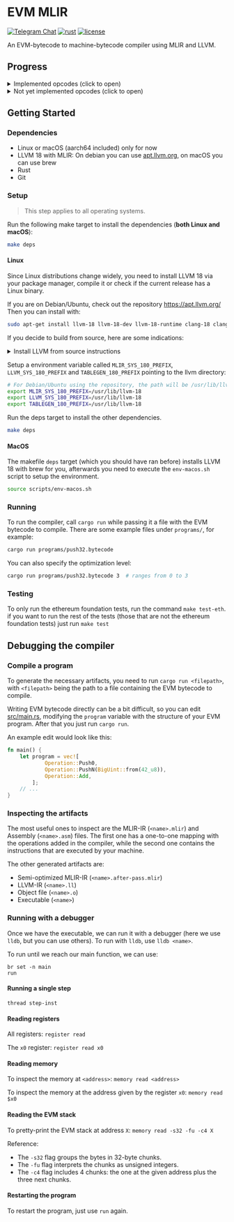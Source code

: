 # EVM MLIR

[![Telegram Chat][tg-badge]][tg-url]
[![rust](https://github.com/lambdaclass/evm_mlir/actions/workflows/ci.yml/badge.svg)](https://github.com/lambdaclass/emv_mlir/actions/workflows/ci.yml)
[![license](https://img.shields.io/github/license/lambdaclass/evm_mlir)](/LICENSE)

[tg-badge]: https://img.shields.io/endpoint?url=https%3A%2F%2Ftg.sumanjay.workers.dev%2Fethereum_rust%2F&logo=telegram&label=chat&color=neon
[tg-url]: https://t.me/ethereum_rust

An EVM-bytecode to machine-bytecode compiler using MLIR and LLVM.

## Progress

<details>
<summary>Implemented opcodes (click to open)</summary>

1. (0x00) STOP
1. (0x01) ADD
1. (0x02) MUL
1. (0x03) SUB
1. (0x04) DIV
1. (0x05) SDIV
1. (0x06) MOD
1. (0x07) SMOD
1. (0x08) ADDMOD
1. (0x09) MULMOD
1. (0x0A) EXP
1. (0x0B) SIGNEXTEND
1. (0x10) LT
1. (0x11) GT
1. (0x12) SLT
1. (0x13) SGT
1. (0x14) EQ
1. (0x15) ISZERO
1. (0x16) AND
1. (0x17) OR
1. (0x18) XOR
1. (0x1A) BYTE
1. (0x1B) SHL
1. (0x1C) SHR
1. (0x1D) SAR
1. (0x34) CALLVALUE
1. (0x35) CALLDATALOAD
1. (0x36) CALLDATASIZE
1. (0x38) CODESIZE
1. (0x3A) GASPRICE
1. (0x46) CHAINID
1. (0x50) POP
1. (0x51) MLOAD
1. (0x52) MSTORE
1. (0x53) MSTORE8
1. (0x56) JUMP
1. (0x57) JUMPI
1. (0x58) PC
1. (0x59) MSIZE
1. (0x5A) GAS
1. (0x5B) JUMPDEST
1. (0x5E) MCOPY
1. (0x5F) PUSH0
1. (0x60) PUSH1
1. (0x61) PUSH2
1. (0x62) PUSH3
1. (0x63) PUSH4
1. (0x64) PUSH5
1. (0x65) PUSH6
1. (0x66) PUSH7
1. (0x67) PUSH8
1. (0x68) PUSH9
1. (0x69) PUSH10
1. (0x6A) PUSH11
1. (0x6B) PUSH12
1. (0x6C) PUSH13
1. (0x6D) PUSH14
1. (0x6E) PUSH15
1. (0x6F) PUSH16
1. (0x70) PUSH17
1. (0x71) PUSH18
1. (0x72) PUSH19
1. (0x73) PUSH20
1. (0x74) PUSH21
1. (0x75) PUSH22
1. (0x76) PUSH23
1. (0x77) PUSH24
1. (0x78) PUSH25
1. (0x79) PUSH26
1. (0x7A) PUSH27
1. (0x7B) PUSH28
1. (0x7C) PUSH29
1. (0x7D) PUSH30
1. (0x7E) PUSH31
1. (0x7F) PUSH32
1. (0x80) DUP1
1. (0x81) DUP2
1. (0x82) DUP3
1. (0x83) DUP4
1. (0x84) DUP5
1. (0x85) DUP6
1. (0x86) DUP7
1. (0x87) DUP8
1. (0x88) DUP9
1. (0x89) DUP10
1. (0x8A) DUP11
1. (0x8B) DUP12
1. (0x8C) DUP13
1. (0x8D) DUP14
1. (0x8E) DUP15
1. (0x8F) DUP16
1. (0x90) SWAP1
1. (0x91) SWAP2
1. (0x92) SWAP3
1. (0x93) SWAP4
1. (0x94) SWAP5
1. (0x95) SWAP6
1. (0x96) SWAP7
1. (0x97) SWAP8
1. (0x98) SWAP9
1. (0x99) SWAP10
1. (0x9A) SWAP11
1. (0x9B) SWAP12
1. (0x9C) SWAP13
1. (0x9D) SWAP14
1. (0x9E) SWAP15
1. (0x9F) SWAP16
1. (0xA0) LOG0
1. (0xA1) LOG1
1. (0xA2) LOG2
1. (0xA3) LOG3
1. (0xA4) LOG4
1. (0xF3) RETURN
1. (0xFD) REVERT

</details>

<details>
<summary>Not yet implemented opcodes (click to open)</summary>

1. (0x19) NOT
1. (0x20) KECCAK256
1. (0x30) ADDRESS
1. (0x31) BALANCE
1. (0x32) ORIGIN
1. (0x33) CALLER
1. (0x37) CALLDATACOPY
1. (0x39) CODECOPY
1. (0x3B) EXTCODESIZE
1. (0x3C) EXTCODECOPY
1. (0x3D) RETURNDATASIZE
1. (0x3E) RETURNDATACOPY
1. (0x3F) EXTCODEHASH
1. (0x40) BLOCKHASH
1. (0x41) COINBASE
1. (0x42) TIMESTAMP
1. (0x43) NUMBER
1. (0x44) DIFFICULTY
1. (0x45) GASLIMIT
1. (0x47) SELFBALANCE
1. (0x48) BASEFEE
1. (0x49) BLOBHASH
1. (0x4A) BLOBBASEFEE
1. (0x54) SLOAD
1. (0x55) SSTORE
1. (0x5C) TLOAD
1. (0x5D) TSTORE
1. (0xF0) CREATE
1. (0xF1) CALL
1. (0xF2) CALLCODE
1. (0xF4) DELEGATECALL
1. (0xF5) CREATE2
1. (0xFA) STATICCALL
1. (0xFE) INVALID
1. (0xFF) SELFDESTRUCT

</details>

## Getting Started

### Dependencies

- Linux or macOS (aarch64 included) only for now
- LLVM 18 with MLIR: On debian you can use [apt.llvm.org](https://apt.llvm.org/), on macOS you can use brew
- Rust
- Git

### Setup

> This step applies to all operating systems.

Run the following make target to install the dependencies (**both Linux and macOS**):

```bash
make deps
```

#### Linux

Since Linux distributions change widely, you need to install LLVM 18 via your package manager, compile it or check if the current release has a Linux binary.

If you are on Debian/Ubuntu, check out the repository https://apt.llvm.org/
Then you can install with:

```bash
sudo apt-get install llvm-18 llvm-18-dev llvm-18-runtime clang-18 clang-tools-18 lld-18 libpolly-18-dev libmlir-18-dev mlir-18-tools
```

If you decide to build from source, here are some indications:

<details><summary>Install LLVM from source instructions</summary>

```bash
# Go to https://github.com/llvm/llvm-project/releases
# Download the latest LLVM 18 release:
# The blob to download is called llvm-project-18.x.x.src.tar.xz

# For example
wget https://github.com/llvm/llvm-project/releases/download/llvmorg-18.1.4/llvm-project-18.1.4.src.tar.xz
tar xf llvm-project-18.1.4.src.tar.xz

cd llvm-project-18.1.4.src.tar
mkdir build
cd build

# The following cmake command configures the build to be installed to /opt/llvm-18
cmake -G Ninja ../llvm \
   -DLLVM_ENABLE_PROJECTS="mlir;clang;clang-tools-extra;lld;polly" \
   -DLLVM_BUILD_EXAMPLES=OFF \
   -DLLVM_TARGETS_TO_BUILD="Native" \
   -DCMAKE_INSTALL_PREFIX=/opt/llvm-18 \
   -DCMAKE_BUILD_TYPE=RelWithDebInfo \
   -DLLVM_PARALLEL_LINK_JOBS=4 \
   -DLLVM_ENABLE_BINDINGS=OFF \
   -DCMAKE_C_COMPILER=clang -DCMAKE_CXX_COMPILER=clang++ -DLLVM_ENABLE_LLD=ON \
   -DLLVM_ENABLE_ASSERTIONS=OFF

ninja install
```

</details>

Setup a environment variable called `MLIR_SYS_180_PREFIX`, `LLVM_SYS_180_PREFIX` and `TABLEGEN_180_PREFIX` pointing to the llvm directory:

```bash
# For Debian/Ubuntu using the repository, the path will be /usr/lib/llvm-18
export MLIR_SYS_180_PREFIX=/usr/lib/llvm-18
export LLVM_SYS_180_PREFIX=/usr/lib/llvm-18
export TABLEGEN_180_PREFIX=/usr/lib/llvm-18
```

Run the deps target to install the other dependencies.

```bash
make deps
```

#### MacOS

The makefile `deps` target (which you should have ran before) installs LLVM 18 with brew for you, afterwards you need to execute the `env-macos.sh` script to setup the environment.

```bash
source scripts/env-macos.sh
```

### Running

To run the compiler, call `cargo run` while passing it a file with the EVM bytecode to compile.
There are some example files under `programs/`, for example:

```bash
cargo run programs/push32.bytecode
```

You can also specify the optimization level:

```bash
cargo run programs/push32.bytecode 3  # ranges from 0 to 3
```

### Testing

To only run the ethereum foundation tests, run the command `make test-eth`. if you want to run the rest of the tests (those that are not the ethereum foundation tests) just run 
`make test`

## Debugging the compiler

### Compile a program

To generate the necessary artifacts, you need to run `cargo run <filepath>`, with `<filepath>` being the path to a file containing the EVM bytecode to compile.

Writing EVM bytecode directly can be a bit difficult, so you can edit [src/main.rs](../src/main.rs), modifying the `program` variable with the structure of your EVM program. After that you just run `cargo run`.

An example edit would look like this:

```rust
fn main() {
    let program = vec![
            Operation::Push0,
            Operation::PushN(BigUint::from(42_u8)),
            Operation::Add,
        ];
    // ...
}
```

### Inspecting the artifacts

The most useful ones to inspect are the MLIR-IR (`<name>.mlir`) and Assembly (`<name>.asm`) files. The first one has a one-to-one mapping with the operations added in the compiler, while the second one contains the instructions that are executed by your machine.

The other generated artifacts are:

- Semi-optimized MLIR-IR (`<name>.after-pass.mlir`)
- LLVM-IR (`<name>.ll`)
- Object file (`<name>.o`)
- Executable (`<name>`)

### Running with a debugger

Once we have the executable, we can run it with a debugger (here we use `lldb`, but you can use others). To run with `lldb`, use `lldb <name>`.

To run until we reach our main function, we can use:

```lldb
br set -n main
run
```

#### Running a single step

`thread step-inst`

#### Reading registers

All registers: `register read`

The `x0` register: `register read x0`

#### Reading memory

To inspect the memory at `<address>`: `memory read <address>`

To inspect the memory at the address given by the register `x0`: `memory read $x0`

#### Reading the EVM stack

To pretty-print the EVM stack at address `X`: `memory read -s32 -fu -c4 X`

Reference:

- The `-s32` flag groups the bytes in 32-byte chunks.
- The `-fu` flag interprets the chunks as unsigned integers.
- The `-c4` flag includes 4 chunks: the one at the given address plus the three next chunks.

#### Restarting the program

To restart the program, just use `run` again.

